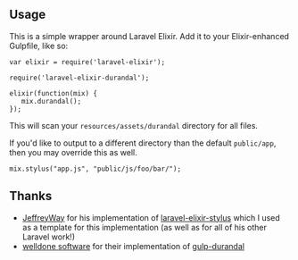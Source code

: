 ## Usage

This is a simple wrapper around Laravel Elixir. Add it to your Elixir-enhanced Gulpfile, like so:

```
var elixir = require('laravel-elixir');

require('laravel-elixir-durandal');

elixir(function(mix) {
   mix.durandal();
});
```

This will scan your `resources/assets/durandal` directory for all files.

If you'd like to output to a different directory than the default `public/app`, then you may override this as well.

```
mix.stylus("app.js", "public/js/foo/bar/");
```

## Thanks

 - [JeffreyWay](https://github.com/JeffreyWay) for his implementation of [laravel-elixir-stylus](https://github.com/JeffreyWay/laravel-elixir-stylus) which I used as a template for this implementation (as well as for all of his other Laravel work!)
 - [welldone software](http://welldone-software.com/) for their implementation of [gulp-durandal](https://github.com/welldone-software/gulp-durandal)
